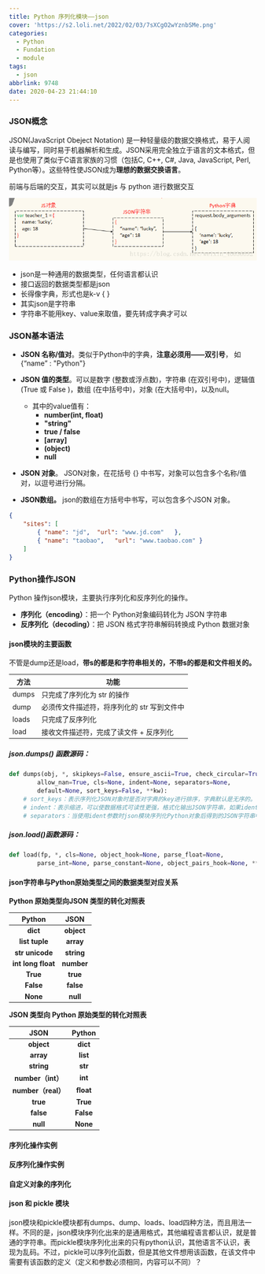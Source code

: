 ```yaml
---
title: Python 序列化模块——json
cover: 'https://s2.loli.net/2022/02/03/7sXCgO2wYznbSMe.png'
categories:
  - Python
  - Fundation
  - module
tags:
  - json
abbrlink: 9748
date: 2020-04-23 21:44:10
---
```




### JSON概念

JSON(JavaScript Obeject Notation) 是一种轻量级的数据交换格式，易于人阅读与编写，同时易于机器解析和生成。JSON采用完全独立于语言的文本格式，但是也使用了类似于C语言家族的习惯（包括C, C++, C#, Java, JavaScript, Perl, Python等）。这些特性使JSON成为**理想的数据交换语言**。

前端与后端的交互，其实可以就是js 与 python 进行数据交互

![js-json-py](/images/js-json-py.png)

- json是一种通用的数据类型，任何语言都认识
- 接口返回的数据类型都是json
- 长得像字典，形式也是k-v { }
- 其实json是字符串
- 字符串不能用key、value来取值，要先转成字典才可以

<!--more-->

### JSON基本语法

- **JSON 名称/值对**。类似于Python中的字典，**注意必须用——双引号**， 如 {“name” : "Python"}
- **JSON 值的类型**。可以是数字 (整数或浮点数)，字符串 (在双引号中)，逻辑值 (True 或 False )，数组 (在中括号中)，对象 (在大括号中)，以及null。
  - 其中的value值有：
    - **number(int, float)**    
    - **"string"**
    - **true   /  false**
    - **[array]**
    - **(object)**
    - **null**

- **JSON 对象**。 JSON对象，在花括号 {} 中书写，对象可以包含多个名称/值对，以逗号进行分隔。
- **JSON数组。** json的数组在方括号中书写，可以包含多个JSON 对象。

```json
{
    "sites": [
        { "name": "jd",  "url": "www.jd.com"   },
        { "name": "taobao",   "url": "www.taobao.com" }
    ]
}
```



### Python操作JSON

Python 操作json模块，主要执行序列化和反序列化的操作。

- **序列化（encoding）**：把一个 Python对象编码转化为 JSON 字符串
- **反序列化（decoding）**：把 JSON 格式字符串解码转换成 Python 数据对象

#### json模块的主要函数

不管是dump还是load，**带s的都是和字符串相关的，不带s的都是和文件相关的。**

| 方法  | 功能                                        |
| ----- | ------------------------------------------- |
| dumps | 只完成了序列化为 str 的操作                 |
| dump  | 必须传文件描述符，将序列化的 str 写到文件中 |
| loads | 只完成了反序列化                            |
| load  | 接收文件描述符，完成了读文件  +  反序列化   |

##### json.dumps() 函数源码：

```python
def dumps(obj, *, skipkeys=False, ensure_ascii=True, check_circular=True,
        allow_nan=True, cls=None, indent=None, separators=None,
        default=None, sort_keys=False, **kw):
    # sort_keys：表示序列化JSON对象时是否对字典的key进行排序，字典默认是无序的。
    # indent：表示缩进，可以使数据格式可读性更强，格式化输出JSON字符串，如果ident是一个非负的整数，那么JSONarray元素和object成员将会被以相应的缩进级别进行打印输出。
    # separators：当使用ident参数时json模块序列化Python对象后得到的JSON字符串中的”,”号和”:”号分隔符后默认会附加一个空白字符，可以通过separators参数重新指定分隔符，去除无用的空白字符。指定的分隔符一般是一个元祖类型的数据，比如(',',':')。
```

##### json.load()函数源码：

```python
def load(fp, *, cls=None, object_hook=None, parse_float=None,
        parse_int=None, parse_constant=None, object_pairs_hook=None, **kw):
```



#### json字符串与Python原始类型之间的数据类型对应关系

**Python 原始类型向JSON 类型的转化对照表**

|        Python        |    JSON    |
| :------------------: | :--------: |
|       **dict**       | **object** |
|    **list tuple**    | **array**  |
|   **str unicode**    | **string** |
| **int  long  float** | **number** |
|       **True**       |  **true**  |
|      **False**       | **false**  |
|       **None**       |  **null**  |

**JSON 类型向 Python 原始类型的转化对照表**

|        JSON        |  Python   |
| :----------------: | :-------: |
|     **object**     | **dict**  |
|     **array**      | **list**  |
|     **string**     |  **str**  |
| **number（int）**  |  **int**  |
| **number（real）** | **float** |
|      **true**      | **True**  |
|     **false**      | **False** |
|      **null**      | **None**  |



#### 序列化操作实例

#### 反序列化操作实例

#### 自定义对象的序列化

#### json 和 pickle 模块

json模块和pickle模块都有dumps、dump、loads、load四种方法，而且用法一样。不同的是，json模块序列化出来的是通用格式，其他编程语言都认识，就是普通的字符串。而pickle模块序列化出来的只有python认识，其他语言不认识，表现为乱码。不过，pickle可以序列化函数，但是其他文件想用该函数，在该文件中需要有该函数的定义（定义和参数必须相同，内容可以不同）？















